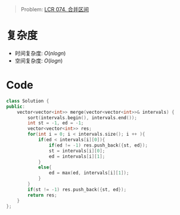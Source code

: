 
> Problem: [LCR 074. 合并区间](https://leetcode.cn/problems/SsGoHC/description/)

# 复杂度

- 时间复杂度: $O(nlogn)$
- 空间复杂度: $O(logn)$



# Code
```C++ []
class Solution {
public:
    vector<vector<int>> merge(vector<vector<int>>& intervals) {
        sort(intervals.begin(), intervals.end());
        int st = -1, ed = -1;
        vector<vector<int>> res;
        for(int i = 0; i < intervals.size(); i ++ ){
            if(ed < intervals[i][0]){
                if(ed != -1) res.push_back({st, ed});
                st = intervals[i][0];
                ed = intervals[i][1];
            }
            else{
                ed = max(ed, intervals[i][1]);
            }
        }
        if(st != -1) res.push_back({st, ed});
        return res;
    }
};
```
  
